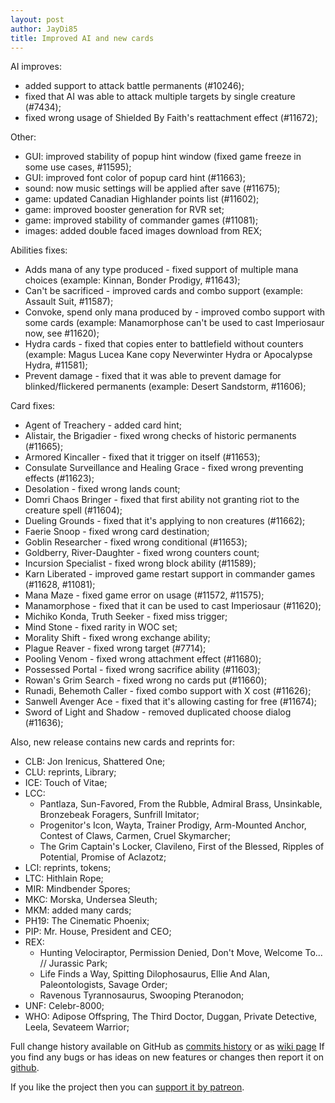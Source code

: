 ```yaml
---
layout: post
author: JayDi85
title: Improved AI and new cards
---
```


AI improves:
* added support to attack battle permanents (#10246);
* fixed that AI was able to attack multiple targets by single creature (#7434);
* fixed wrong usage of Shielded By Faith's reattachment effect (#11672);

Other:
* GUI: improved stability of popup hint window (fixed game freeze in some use cases, #11595);
* GUI: improved font color of popup card hint (#11663);
* sound: now music settings will be applied after save (#11675);
* game: updated Canadian Highlander points list (#11602);
* game: improved booster generation for RVR set;
* game: improved stability of commander games (#11081);
* images: added double faced images download from REX;

Abilities fixes:
* Adds mana of any type produced - fixed support of multiple mana choices (example: Kinnan, Bonder Prodigy, #11643);
* Can't be sacrificed - improved cards and combo support (example: Assault Suit, #11587);
* Convoke, spend only mana produced by - improved combo support with some cards (example: Manamorphose can't be used to cast Imperiosaur now, see #11620);
* Hydra cards - fixed that copies enter to battlefield without counters (example: Magus Lucea Kane copy Neverwinter Hydra or Apocalypse Hydra, #11581);
* Prevent damage - fixed that it was able to prevent damage for blinked/flickered permanents (example: Desert Sandstorm, #11606);

Card fixes:
* Agent of Treachery - added card hint;
* Alistair, the Brigadier - fixed wrong checks of historic permanents (#11665);
* Armored Kincaller - fixed that it trigger on itself (#11653);
* Consulate Surveillance and Healing Grace - fixed wrong preventing effects (#11623);
* Desolation - fixed wrong lands count;
* Domri Chaos Bringer - fixed that first ability not granting riot to the creature spell (#11604);
* Dueling Grounds - fixed that it's applying to non creatures (#11662);
* Faerie Snoop - fixed wrong card destination;
* Goblin Researcher - fixed wrong conditional (#11653);
* Goldberry, River-Daughter - fixed wrong counters count;
* Incursion Specialist - fixed wrong block ability (#11589);
* Karn Liberated - improved game restart support in commander games (#11628, #11081);
* Mana Maze - fixed game error on usage (#11572, #11575);
* Manamorphose - fixed that it can be used to cast Imperiosaur (#11620);
* Michiko Konda, Truth Seeker - fixed miss trigger;
* Mind Stone - fixed rarity in WOC set;
* Morality Shift - fixed wrong exchange ability;
* Plague Reaver - fixed wrong target (#7714);
* Pooling Venom - fixed wrong attachment effect (#11680);
* Possessed Portal - fixed wrong sacrifice ability (#11603);
* Rowan's Grim Search - fixed wrong no cards put (#11660);
* Runadi, Behemoth Caller - fixed combo support with X cost (#11626);
* Sanwell Avenger Ace - fixed that it's allowing casting for free (#11674);
* Sword of Light and Shadow - removed duplicated choose dialog (#11636);

Also, new release contains new cards and reprints for:
* CLB: Jon Irenicus, Shattered One;
* CLU: reprints, Library;
* ICE: Touch of Vitae;
* LCC:
  * Pantlaza, Sun-Favored, From the Rubble, Admiral Brass, Unsinkable, Bronzebeak Foragers, Sunfrill Imitator;
  * Progenitor's Icon, Wayta, Trainer Prodigy, Arm-Mounted Anchor, Contest of Claws, Carmen, Cruel Skymarcher;
  * The Grim Captain's Locker, Clavileno, First of the Blessed, Ripples of Potential, Promise of Aclazotz;
* LCI: reprints, tokens;
* LTC: Hithlain Rope;
* MIR: Mindbender Spores;
* MKC: Morska, Undersea Sleuth;
* MKM: added many cards;
* PH19: The Cinematic Phoenix;
* PIP: Mr. House, President and CEO;
* REX:
  * Hunting Velociraptor, Permission Denied, Don't Move, Welcome To... // Jurassic Park;
  * Life Finds a Way, Spitting Dilophosaurus, Ellie And Alan, Paleontologists, Savage Order;
  * Ravenous Tyrannosaurus, Swooping Pteranodon;
* UNF: Celebr-8000;
* WHO: Adipose Offspring, The Third Doctor, Duggan, Private Detective, Leela, Sevateem Warrior;

Full change history available on GitHub as [commits history](https://github.com/magefree/mage/commits/) 
or as [wiki page](https://github.com/magefree/mage/wiki/Release-changes)
If you find any bugs or has ideas on new features or changes then report it on [github](https://github.com/magefree/mage/issues).

If you like the project then you can [support it by patreon](https://xmage.today/#donate).